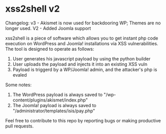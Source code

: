 xss2shell v2
=========

Changelog:
v3 - Akismet is now used for backdooring WP; Themes are no longer used.
V2 - Added Joomla support

xss2shell is a piece of software which allows you to get instant php code execution on WordPress and Joomla! installations via XSS vulnerabilities. The tool is designed to operate as follows:

1. User generates his javascript payload by using the python builder
2. User uploads the payload and injects it into an existing XSS vuln
3. Payload is triggerd by a WP/Joomla! admin, and the attacker's php is evaled

Some notes:
  1. The WordPress payload is always saved to "/wp-content/plugins/akismet/index.php"
  2. The Joomla! payload is always saved to "/administrator/templates/isis/pay.php"

Feel free to contribute to this repo by reporting bugs or making productive pull requests.
